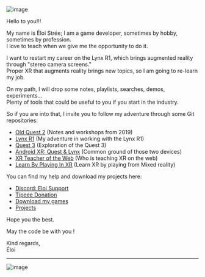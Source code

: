 ![image](https://github.com/EloiStree/EloiStree/assets/20149493/4ac5793f-777c-4ee0-b901-400d307cb913)

Hello to you!!!

My name is Éloi Strée; I am a game developer, sometimes by hobby, sometimes by profession.  
I love to teach when we give me the opportunity to do it.  

I want to restart my career on the Lynx R1, which brings augmented reality through "stereo camera screens."  
Proper XR that augments reality brings new topics, so I am going to re-learn my job.  

On my path, I will drop some notes, playlists, searches, demos, experiments...  
Plenty of tools that could be useful to you if you start in the industry.  

So if you are into that, I invite you to follow my adventure through some Git repositories:  
- [Old Quest 2](https://github.com/EloiStree/CodeAndQuestsEveryDay) (Notes and workshops from 2019)
- [Lynx R1](https://github.com/EloiStree/HelloLynxR1) (My adventure in working with the Lynx R1)
- [Quest 3](https://github.com/EloiStree/HelloQuest3) (Exploration of the Quest 3)
- [Android XR: Quest & Lynx](https://github.com/EloiStree/HelloAndroidXR) (Common ground of those two devices)
- [XR Teacher of the Web](https://github.com/EloiStree/XRTeachersOfTheWeb) (Who is teaching XR on the web)
- [Learn By Playing In XR](https://github.com/EloiStree/LearnByPlayingInXR) (Learn XR by playing from Mixed reality)

You can find my help and download my projects here:
- [Discord: Eloi Support](https://eloistree.github.io/r/discord)
- [Tipeee Donation](https://en.tipeee.com/eloistree)
- [Download my games](https://eloistree.github.io/r/download/)
- [Projects](https://github.com/EloiStree/ProjectsID)


Hope you the best.  
  
May the code be with you !  
  
Kind regards,  
Éloi  



----------------------------

![image](https://github.com/EloiStree/EloiStree/assets/20149493/f42e6728-9c01-4900-b953-e4412ca17bd9)
